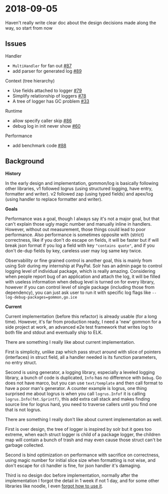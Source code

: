 # 2018-09-05

Haven't really write clear doc about the design decisions made along the way, so start from now

## Issues

Handler

- `MultiHandler` for fan out [#87](https://github.com/dyweb/gommon/issues/87)
- add parser for generated log [#89](https://github.com/dyweb/gommon/issues/89)

Context (tree hierarchy)

- Use fields attached to logger [#79](https://github.com/dyweb/gommon/issues/79)
- Simplify relationship of loggers [#78](https://github.com/dyweb/gommon/issues/78)
- A tree of logger has GC problem [#33](https://github.com/dyweb/gommon/issues/33)

Runtime

- allow specify caller skip [#86](https://github.com/dyweb/gommon/issues/86)
- debug log in init never show [#60](https://github.com/dyweb/gommon/issues/60)

Performance

- add benchmark code [#88](https://github.com/dyweb/gommon/issues/88)

## Background

**History**

In the early design and implementation, gommon/log is basically following other libraries, 
v1 followed logrus (using structured logging, have entry, formatter and writer).
v2 followed zap (using typed fields) and apex/log (using handler to replace formatter and writer).

**Goals**

Performance was a goal, though I always say it's not a major goal, but that can't explain those ugly magic number 
and manually inline in handlers. However, without out measurement, those things could lead to poor performance.
Also performance is sometimes opposite with (strict) correctness, like if you don't do escape on fields, it will
be faster but if will break json format if you log a field with key `"contains quote"`, and if you don't de-dup fields
by key, careless user may log same key twice.

Observability or fine grained control is another goal, this is mainly from using Solr during my internship at PayPal.
Solr has an admin page to control logging level of individual package, which is really amazing.
Considering when  people report bug of an application and attach the log, 
it will be filled with useless information when debug level is turned on for every library, 
however if you can control level of single package (including those from dependency), 
you can just ask user to run it with specific log flags like `--log-debug-packages=gommon,go.ice` 

**Current**

Current implementation (before this refactor) is already usable (for a long time).
However, it's far from production ready, I need a 'new' gommon for a side project at work, 
an advanced e2e test framework that writes log to both file and stdout and eventually ship to ELK.

There are something I really like about current implementation.

First is simplicity, unlike zap which pass struct around with slice of pointers (interfaces) in struct field,
all a handler needed is its function parameters, no entry struct.

Second is using generator, a logging library, especially a leveled logging library, 
a bunch of code is duplicated, `Info` has no difference with `Debug`. 
Go does not have marco, but you can use `text/template` and then call format to have a poor man's generator.
A counter example is logrus, one thing surprised me about logrus is when you call `logrus.Infof` it is calling `logrus.Info(fmt.Sprintf)`,
this add extra call stack and makes finding source line for logrus hard, you need to traverse callers until you find one that is not logrus.

There are something I really don't like about current implementation as well.

First is over design, the tree of logger is inspired by solr but it goes too extreme, when each struct logger is
child of a package logger, the children map will contain a bunch of trash and may even cause those struct can't be
garbage collected.

Second is bind optimization on performance with sacrifice on correctness, using magic number for initial slice size
when formatting is not wise, and don't escape for cli handler is fine, for json handler it's damaging.

Third is no design doc before implementation, normally after the implementation I forgot the detail in 1 week if not 1 day,
and for some other libraries like noodle, I even [forgot how to use it](https://github.com/dyweb/gommon/pull/83).
